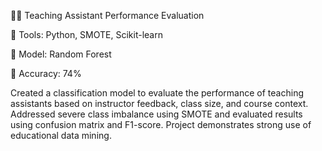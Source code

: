 🧑‍🏫 Teaching Assistant Performance Evaluation

🔧 Tools: Python, SMOTE, Scikit-learn

🧠 Model: Random Forest

🎯 Accuracy: 74%

Created a classification model to evaluate the performance of teaching assistants based on instructor feedback, class size, and course context. Addressed severe class imbalance using SMOTE and evaluated results using confusion matrix and F1-score. Project demonstrates strong use of educational data mining.
